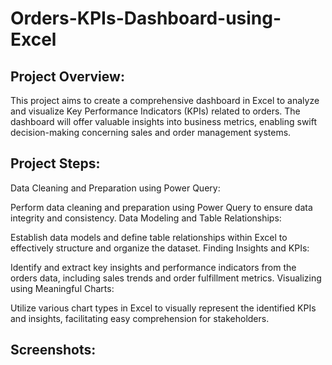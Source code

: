 # Orders-KPIs-Dashboard-using-Excel

## Project Overview:

This project aims to create a comprehensive dashboard in Excel to analyze and visualize Key Performance Indicators (KPIs) related to orders. The dashboard will offer valuable insights into business metrics, enabling swift decision-making concerning sales and order management systems.

## Project Steps:

Data Cleaning and Preparation using Power Query:

Perform data cleaning and preparation using Power Query to ensure data integrity and consistency.
Data Modeling and Table Relationships:

Establish data models and define table relationships within Excel to effectively structure and organize the dataset.
Finding Insights and KPIs:

Identify and extract key insights and performance indicators from the orders data, including sales trends and order fulfillment metrics.
Visualizing using Meaningful Charts:

Utilize various chart types in Excel to visually represent the identified KPIs and insights, facilitating easy comprehension for stakeholders.
## Screenshots:
